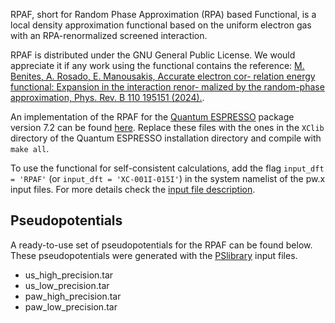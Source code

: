 RPAF, short for Random Phase Approximation (RPA) based Functional, is a local density approximation functional based on the uniform electron gas with an RPA-renormalized screened interaction.

RPAF is distributed under the GNU General Public License. We would appreciate it if any work using the functional contains the reference: [M. Benites, A. Rosado, E. Manousakis, Accurate electron cor-
relation energy functional: Expansion in the interaction renor-
malized by the random-phase approximation, Phys. Rev. B 110 195151 (2024).](https://journals.aps.org/prb/abstract/10.1103/PhysRevB.110.195151).

An implementation of the RPAF for the [Quantum ESPRESSO](https://www.quantum-espresso.org/) package version 7.2 can be found [here](rpaf.tar.gz). Replace these files with the ones in the ```XClib``` directory of the Quantum ESPRESSO installation directory and compile with ```make all```.

To use the functional for self-consistent calculations, add the flag ```input_dft = 'RPAF'``` (or ```input_dft = 'XC-001I-015I'```) in the system namelist of the pw.x input files. For more details check the [input file description](https://www.quantum-espresso.org/Doc/INPUT_PW.html).

## Pseudopotentials

A ready-to-use set of pseudopotentials for the RPAF can be found below. These pseudopotentials were generated with the [PSlibrary](https://dalcorso.github.io/pslibrary/) input files.

- us_high_precision.tar
- us_low_precision.tar
- paw_high_precision.tar
- paw_low_precision.tar
